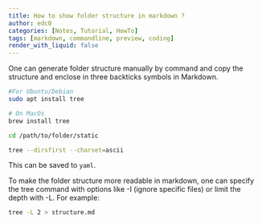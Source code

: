 ```yaml
---
title: How to show folder structure in markdown ?
author: edc0
categories: [Notes, Tutorial, HowTo]
tags: [markdown, commandline, preview, coding]
render_with_liquid: false
---
```


One can generate folder structure manually by command and copy the structure and enclose in three backticks symbols in Markdown.

```bash
#For Ubuntu/Debian
sudo apt install tree

# On MacOs
brew install tree
```

```bash
cd /path/to/folder/static

tree --dirsfirst --charset=ascii
```

<script src="https://gist.edc0.com/embed-v2.js?target=https%3A%2F%2Fgithub.com%2Fedczero%2Fsnippets.edc0.com%2Fblob%2Fmaster%2Fdata%2Flogbook%2Fcommon%2Fdir_tree_markdown.yml&style=base16%2Fparaiso&type=code&showBorder=on&showFileMeta=on&showCopy=on"></script>

This can be saved to `yaml`.

To make the folder structure more readable in markdown, one can specify the tree command with options like -I (ignore specific files) or limit the depth with -L. For example:

```bash
tree -L 2 > structure.md
```

